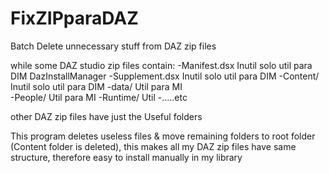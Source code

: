# FixZIPparaDAZ
Batch Delete unnecessary stuff from DAZ zip files

while some DAZ studio zip files contain:
-Manifest.dsx             Inutil  solo util para DIM  DazInstallManager
-Supplement.dsx           Inutil  solo util para DIM 
-Content/                 Inutil  solo util para DIM
      -data/              Util para MI    
      -People/            Util para MI
      -Runtime/           Util 
      -.....etc

other DAZ zip files have just the Useful folders

This program deletes useless files & move remaining folders to root folder (Content folder is deleted), 
this makes all my DAZ zip files have same structure, therefore easy to install manually in my library
